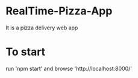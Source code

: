 # RealTime-Pizza-App
It is a pizza delivery web app 

# To start 
run 'npm start' and browse 'http://localhost:8000/'
